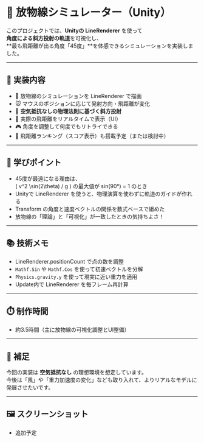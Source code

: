 # 🏹 放物線シミュレーター（Unity）

このプロジェクトでは、**Unityの LineRenderer** を使って  
**角度による斜方投射の軌道**を可視化し、  
**最も飛距離が出る角度「45度」**を体感できるシミュレーションを実装しました。

---

## 🎯 実装内容

- 🎥 放物線のシミュレーションを LineRenderer で描画
- 🐭 マウスのポジションに応じて発射方向・飛距離が変化
- 🏹 **空気抵抗なしの物理法則に基づく斜方投射**
- 📏 実際の飛距離をリアルタイムで表示（UI）
- 🎮 角度を調整して何度でもリトライできる
- 🏁 飛距離ランキング（スコア表示）も搭載予定（または検討中）

---

## 🧠 学びポイント

- 45度が最遠になる理由は、  
  \( v^2 \sin(2\theta) / g \) の最大値が sin(90°) = 1 のとき  
- Unityで LineRenderer を使うと、物理演算を使わずに軌道のガイドが作れる
- Transform の角度と速度ベクトルの関係を数式ベースで組めた
- 放物線の「理論」と「可視化」が一致したときの気持ちよさ！

---

## 📚 技術メモ

- LineRenderer.positionCount で点の数を調整
- `Mathf.Sin` や `Mathf.Cos` を使って初速ベクトルを分解
- `Physics.gravity.y` を使って現実に近い重力を適用
- Update内で LineRenderer を毎フレーム再計算

---

## ⏱️ 制作時間

- 約3.5時間（主に放物線の可視化調整とUI整備）

---

## 📝 補足

今回の実装は **空気抵抗なし** の理想環境を想定しています。  
今後は「風」や「重力加速度の変化」なども取り入れて、よりリアルなモデルに発展させたいです。

---

## 🖼️ スクリーンショット

- 追加予定

